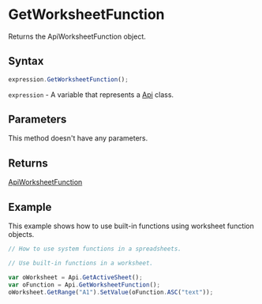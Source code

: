 # GetWorksheetFunction

Returns the ApiWorksheetFunction object.

## Syntax

```javascript
expression.GetWorksheetFunction();
```

`expression` - A variable that represents a [Api](../Api.md) class.

## Parameters

This method doesn't have any parameters.

## Returns

[ApiWorksheetFunction](../../ApiWorksheetFunction/ApiWorksheetFunction.md)

## Example

This example shows how to use built-in functions using worksheet function objects.

```javascript editor-xlsx
// How to use system functions in a spreadsheets.

// Use built-in functions in a worksheet.

var oWorksheet = Api.GetActiveSheet();
var oFunction = Api.GetWorksheetFunction();
oWorksheet.GetRange("A1").SetValue(oFunction.ASC("text"));
```
